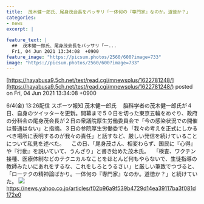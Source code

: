 ```yaml
---
title:  茂木健一郎氏、尾身茂会長をバッサリ「一体何の『専門家』なのか。道徳か？」  
categories:
- news
excerpt: |
  
feature_text: |
  ##  茂木健一郎氏、尾身茂会長をバッサリ「一...
  Fri, 04 Jun 2021 13:34:08  +0900
feature_image: "https://picsum.photos/2560/600?image=733"
image: "https://picsum.photos/2560/600?image=733"
---
```


[https://hayabusa9.5ch.net/test/read.cgi/mnewsplus/1622781248/](https://hayabusa9.5ch.net/test/read.cgi/mnewsplus/1622781248/)
posted on Fri, 04 Jun 2021 13:34:08  +0900

<!--more-->

6/4(金) 13:26配信 スポーツ報知 茂木健一郎氏 　脳科学者の茂木健一郎氏が４日、自身のツイッターを更新。開幕まで５０日を切った東京五輪をめぐり、政府の分科会の尾身茂会長が２日の衆議院厚生労働委員会で「今の感染状況での開催は普通はない」と指摘。３日の参院厚生労働委でも「我々の考えを正式にしかるべき場所に表明するのが我々の責任」と話すなど、厳しい発信を続けていることについて私見を述べた。 　この日、「尾身茂さん、相変わらず、国民に『心得』や『行動』を説いていて、うんざり」と書き始めた茂木氏。 　「検査、ワクチン接種、医療体制などのテクニカルなことをほとんど何もやらないで、生徒指導の教師みたいにあれをするな、これをしろとうるさい」と厳しい筆致でつづると、「ローテクの精神論ばかり。一体何の『専門家』なのか。道徳か？」と続けていた。 ![](https://amd-pctr.c.yimg.jp/r/iwiz-amd/20210604-06041087-sph-000-2-view.jpg) https://news.yahoo.co.jp/articles/f02b96a9f539b4729d14ea39117ba3f081d172e0
